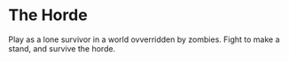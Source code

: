 # The Horde

Play as a lone survivor in a world ovverridden by zombies. Fight to make a stand, and survive the horde.
